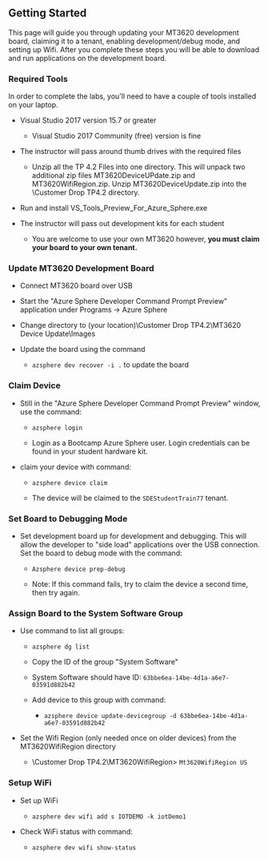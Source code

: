 ## Getting Started

This page will guide you through updating your MT3620 development board, claiming it to a tenant, enabling development/debug mode, and setting up Wifi.  After you complete these steps you will be able to download and run applications on the development board.

### Required Tools

In order to complete the labs, you'll need to have a couple of tools installed on your laptop.

- Visual Studio 2017 version 15.7 or greater

  - Visual Studio 2017 Community (free) version is fine

- The instructor will pass around thumb drives with the required files

  - Unzip all the TP 4.2 Files into one directory.  This will unpack two additional zip files MT3620DeviceUPdate.zip and MT3620WifiRegion.zip.  Unzip MT3620DeviceUpdate.zip into the \Customer Drop TP4.2 directory.
  
- Run and install VS_Tools_Preview_For_Azure_Sphere.exe

- The instructor will pass out development kits for each student

  - You are welcome to use your own MT3620 however, **you must claim your board to your own tenant.**

### Update MT3620 Development Board
- Connect MT3620 board over USB

- Start the "Azure Sphere Developer Command Prompt Preview" application under Programs -> Azure Sphere

- Change directory to (your location)\Customer Drop TP4.2\MT3620 Device Update\Images

- Update the board using the command 

  - ```azsphere dev recover -i .``` to update the board

### Claim Device

- Still in the "Azure Sphere Developer Command Prompt Preview" window, use the command:

  - ```azsphere login```
  
  - Login as a Bootcamp Azure Sphere user.  Login credentials can be found in your student hardware kit.

- claim your device with command: 

  - ```azsphere device claim```
  
  - The device will be claimed to the ```SDEStudentTrain77``` tenant.

### Set Board to Debugging Mode

- Set development board up for development and debugging.  This will allow the developer to "side load" applications over the USB connection.  Set the board to debug mode with the command:

  - ```Azsphere device prep-debug```
  
  - Note:  If this command fails, try to claim the device a second time, then try again.

### Assign Board to the System Software Group

- Use command to list all groups:

  - ```azsphere dg list```  

  - Copy the ID of the group "System Software" 
  
  - System Software should have ID: ```63bbe6ea-14be-4d1a-a6e7-03591d882b42```
  
  - Add device to this group with command:

    - ```azsphere device update-devicegroup -d 63bbe6ea-14be-4d1a-a6e7-03591d882b42```

- Set the Wifi Region (only needed once on older devices) from the MT3620WifiRegion directory

  - \Customer Drop TP4.2\MT3620WifiRegion> ```Mt3620WifiRegion US```

### Setup WiFi

- Set up WiFi 

  - ```azsphere dev wifi add s IOTDEMO -k iotDemo1```

- Check WiFi status with command:

  - ```azsphere dev wifi show-status```
